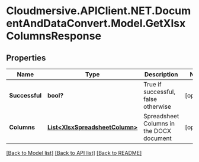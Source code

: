 # Cloudmersive.APIClient.NET.DocumentAndDataConvert.Model.GetXlsxColumnsResponse
## Properties

Name | Type | Description | Notes
------------ | ------------- | ------------- | -------------
**Successful** | **bool?** | True if successful, false otherwise | [optional] 
**Columns** | [**List&lt;XlsxSpreadsheetColumn&gt;**](XlsxSpreadsheetColumn.md) | Spreadsheet Columns in the DOCX document | [optional] 

[[Back to Model list]](../README.md#documentation-for-models) [[Back to API list]](../README.md#documentation-for-api-endpoints) [[Back to README]](../README.md)

